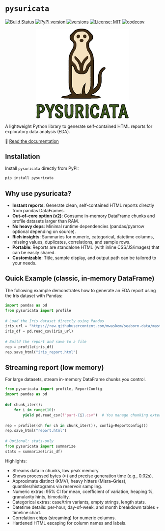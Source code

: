 # `pysuricata`
[![Build Status](https://github.com/alvarodiez20/pysuricata/workflows/CI/badge.svg)](https://github.com/alvarodiez20/pysuricata/actions)
[![PyPI version](https://img.shields.io/pypi/v/pysuricata.svg)](https://pypi.org/project/pysuricata/)
[![versions](https://img.shields.io/pypi/pyversions/pysuricata.svg)](https://github.com/alvarodiez20/pysuricata)
[![License: MIT](https://img.shields.io/badge/License-MIT-yellow.svg)](LICENSE)
[![codecov](https://codecov.io/gh/alvarodiez20/pysuricata/branch/main/graph/badge.svg)](https://codecov.io/gh/alvarodiez20/pysuricata)

<div align="center">
  <img src="https://raw.githubusercontent.com/alvarodiez20/pysuricata/main/pysuricata/static/images/logo_suricata_transparent.png" alt="pysuricata Logo" width="300">
</div>



A lightweight Python library to generate self-contained HTML reports for exploratory data analysis (EDA).

📖 [Read the documentation](https://alvarodiez20.github.io/pysuricata/)


## Installation

Install `pysuricata` directly from PyPI:

```bash
pip install pysuricata
```

## Why use pysuricata?
- **Instant reports**: Generate clean, self-contained HTML reports directly from pandas DataFrames.
- **Out-of-core option (v2)**: Consume in-memory DataFrame chunks and profile datasets larger than RAM.
- **No heavy deps**: Minimal runtime dependencies (pandas/pyarrow optional depending on source).
- **Rich insights**: Summaries for numeric, categorical, datetime columns, missing values, duplicates, correlations, and sample rows.
- **Portable**: Reports are standalone HTML (with inline CSS/JS/images) that can be easily shared.
- **Customizable**: Title, sample display, and output path can be tailored to your needs.

## Quick Example (classic, in-memory DataFrame)

The following example demonstrates how to generate an EDA report using the Iris dataset with Pandas:

```python
import pandas as pd
from pysuricata import profile

# Load the Iris dataset directly using Pandas
iris_url = "https://raw.githubusercontent.com/mwaskom/seaborn-data/master/iris.csv"
iris_df = pd.read_csv(iris_url)

# Build the report and save to a file
rep = profile(iris_df)
rep.save_html("iris_report.html")
```

## Streaming report (low memory)

For large datasets, stream in-memory DataFrame chunks you control.

```python
from pysuricata import profile, ReportConfig
import pandas as pd

def chunk_iter():
    for i in range(10):
        yield pd.read_csv(f"part-{i}.csv")  # You manage chunking externally

rep = profile((ch for ch in chunk_iter()), config=ReportConfig())
rep.save_html("report.html")

# Optional: stats-only
from pysuricata import summarize
stats = summarize(iris_df)
```

Highlights:

- Streams data in chunks, low peak memory.
- Shows processed bytes (≈) and precise generation time (e.g., 0.02s).
- Approximate distinct (KMV), heavy hitters (Misra–Gries), quantiles/histograms via reservoir sampling.
- Numeric extras: 95% CI for mean, coefficient of variation, heaping %, granularity hints, bimodality.
- Categorical extras: case/trim variants, empty strings, length stats.
- Datetime details: per-hour, day-of-week, and month breakdown tables + timeline chart.
- Correlation chips (streaming) for numeric columns.
- Hardened HTML escaping for column names and labels.

